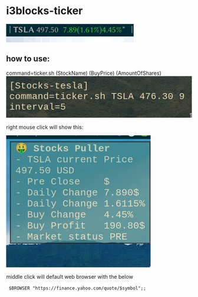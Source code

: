 # i3blocks-ticker




![alt text](images/status.png)


## how to use:
command=ticker.sh (StockName) (BuyPrice) (AmountOfShares)
![alt text2](images/config.png)

right mouse click will show this:

![alt text2](images/dunst.png)

middle click will default web browser with the below 
```
 $BROWSER "https://finance.yahoo.com/quote/$symbol";;
```

